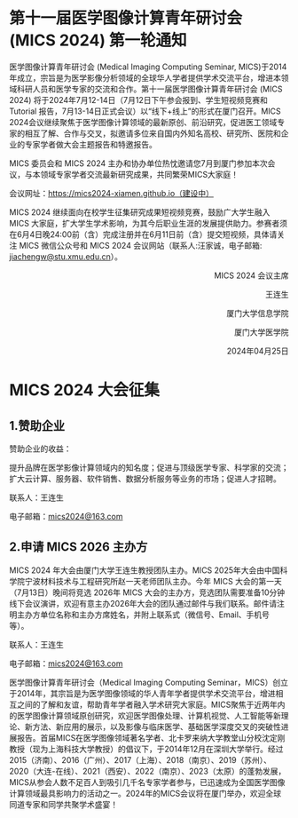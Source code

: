 # 第十一届医学图像计算青年研讨会 (MICS 2024) 第一轮通知

医学图像计算青年研讨会 (Medical Imaging Computing Seminar, MICS)于2014年成立，宗旨是为医学影像分析领域的全球华人学者提供学术交流平台，增进本领域科研人员和医学专家的交流和合作。第十一届医学图像计算青年研讨会 (MICS 2024) 将于2024年7月12-14日（7月12日下午参会报到、学生短视频竞赛和 Tutorial 报告，7月13-14日正式会议）以“线下+线上”的形式在厦门召开。MICS 2024会议继续聚焦于医学图像计算领域的最新原创、前沿研究，促进医工领域专家的相互了解、合作与交叉，拟邀请多位来自国内外知名高校、研究所、医院和企业的专家学者做大会主题报告和特邀报告。

MICS 委员会和 MICS 2024 主办和协办单位热忱邀请您7月到厦门参加本次会议，与本领域专家学者交流最新研究成果，共同繁荣MICS大家庭！

会议网址：https://mics2024-xiamen.github.io（建设中）


MICS 2024 继续面向在校学生征集研究成果短视频竞赛，鼓励广大学生融入 MICS 大家庭，扩大学生学术影响，为其今后职业生涯的发展提供助力。参赛者须在6月4日晚24:00前（含）完成注册并在6月11日前（含）提交短视频，具体请关注 MICS 微信公众号和 MICS 2024 会议网站（联系人:汪家诚，电子邮箱: jiachengw@stu.xmu.edu.cn）。
 

<div style="text-align: right;">
<p>MICS 2024 会议主席</p>

<p>王连生</p>

<p>厦门大学信息学院</p>

<p>厦门大学医学院</p>

<p>2024年04月25日</p>
</div>

 

# MICS 2024 大会征集

##  1.赞助企业

赞助企业的收益：

提升品牌在医学影像计算领域内的知名度；促进与顶级医学专家、科学家的交流；扩大云计算、服务器、软件销售、数据分析服务等业务的市场；促进人才招聘。

联系人：王连生

电子邮箱：mics2024@163.com

 

## 2.申请 MICS 2026 主办方

MICS 2024 年大会由厦门大学王连生教授团队主办。MICS 2025年大会由中国科学院宁波材料技术与工程研究所赵一天老师团队主办。今年 MICS 大会的第一天（7月13日）晚间将竞选 2026年 MICS 大会的主办方，竞选团队需要准备10分钟线下会议演讲，欢迎有意主办2026年大会的团队通过邮件与我们联系。邮件请注明主办方单位名称和主办方席姓名，并附上联系式（微信号、Email、手机号等）。

联系人：王连生

电子邮箱：mics2024@163.com



医学图像计算青年研讨会（Medical Imaging Computing Seminar，MICS）创立于2014年，其宗旨是为医学图像领域的华人青年学者提供学术交流平台，增进相互之间的了解和友谊，帮助青年学者融入学术研究大家庭。MICS聚焦于近两年内的医学图像计算领域原创研究，欢迎医学图像处理、计算机视觉、人工智能等新理论、新方法、新应用的展示，以及影像与临床医学、基础医学深度交叉的突破性进展报告。首届MICS在医学图像领域著名学者、北卡罗来纳大学教堂山分校沈定刚教授（现为上海科技大学教授）的倡议下，于2014年12月在深圳大学举行。经过2015（济南）、2016（广州）、2017（上海）、2018（南京）、2019（苏州）、2020（大连-在线）、2021（西安）、2022（南京）、2023（太原）的蓬勃发展，MICS从参会人数不足百人到吸引几千名专家学者参与，已迅速成为全国医学图像计算领域最具影响力的活动之一。2024年的MICS会议将在厦门举办，欢迎全球同道专家和同学共聚学术盛宴！ 

 

 